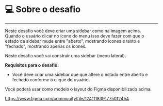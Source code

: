 # 💻 Sobre o desafio

---

Neste desafio você deve criar uma sidebar como na imagem acima. Quando o usuário clicar no ícone do menu isso deve fazer com que o estado da sidebar mude entre "aberto", mostrando ícones e texto e "fechado", mostrando apenas os ícones.

Neste desafio você vai construir uma sidebar (menu lateral). 

**Requisitos para o desafio:**

- Você deve criar uma sidebar que que altere o estado entre aberto e fechado conforme o clique do usuário.

Você poderá usar como modelo o layout do Figma disponibilizado acima.

https://www.figma.com/community/file/1241118391775012454
